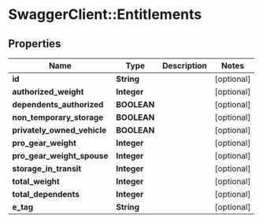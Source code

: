 # SwaggerClient::Entitlements

## Properties
Name | Type | Description | Notes
------------ | ------------- | ------------- | -------------
**id** | **String** |  | [optional] 
**authorized_weight** | **Integer** |  | [optional] 
**dependents_authorized** | **BOOLEAN** |  | [optional] 
**non_temporary_storage** | **BOOLEAN** |  | [optional] 
**privately_owned_vehicle** | **BOOLEAN** |  | [optional] 
**pro_gear_weight** | **Integer** |  | [optional] 
**pro_gear_weight_spouse** | **Integer** |  | [optional] 
**storage_in_transit** | **Integer** |  | [optional] 
**total_weight** | **Integer** |  | [optional] 
**total_dependents** | **Integer** |  | [optional] 
**e_tag** | **String** |  | [optional] 


